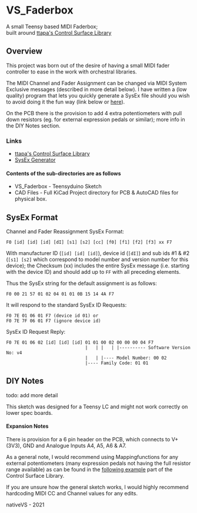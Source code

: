 # VS_Faderbox

A small Teensy based MIDI Faderbox;  
built around [ttapa's Control Surface Library](https://github.com/tttapa/Control-Surface)

## Overview

This project was born out of the desire of having a small MIDI fader controller to ease in the work with orchestral libraries.
  
The MIDI Channel and Fader Assignment can be changed via MIDI System Exclusive messages (described in more detail below).
I have written a (low quality) program that lets you quickly generate a SysEx file should you wish to avoid doing it the fun way (link below or [here](https://github.com/nativeVS/VS_SysEx_Generator)).
  
On the PCB there is the provision to add 4 extra potentiometers with pull down resistors (eg. for external expression pedals or similar);
more info in the DIY Notes section.
  
### Links

* [ttapa's Control Surface Library](https://github.com/tttapa/Control-Surface)
* [SysEx Generator](https://github.com/nativeVS/VS_SysEx_Generator)
  

#### Contents of the sub-directories are as follows
* VS_Faderbox - Teensyduino Sketch
* CAD Files - Full KiCad Project directory for PCB & AutoCAD files for physical box.


## SysEx Format

Channel and Fader Reassignment SysEx Format:
```
F0 [id] [id] [id] [dI] [s1] [s2] [cc] [f0] [f1] [f2] [f3] xx F7
```
With manufacturer ID (`[id] [id] [id]`), device id (`[dI]`) and sub ids #1 & #2 (`[s1] [s2]` which correspond to model number and version number for this device);
the Checksum (xx) includes the entire SysEx message (i.e. starting with the device ID) and should add up to `FF` with all preceding elements.
  
Thus the SysEx string for the default assignment is as follows:
```
F0 00 21 57 01 02 04 01 01 0B 15 14 4A F7
```

It will respond to the standard SysEx ID Requests:
```
F0 7E 01 06 01 F7 (device id 01) or
F0 7E 7F 06 01 F7 (ignore device id)
```
SysEx ID Request Reply:
```
F0 7E 01 06 02 [id] [id] [id] 01 01 00 02 00 00 00 04 F7
                              |   | |   | |---------- Software Version No: v4
                              |   | |---- Model Number: 00 02
                              |---- Family Code: 01 01
```


## DIY Notes

todo: add more detail
  
This sketch was designed for a Teensy LC and might not work correctly on lower spec boards.
  
#### Expansion Notes

There is provision for a 6 pin header on the PCB, which connects to V+ (3V3), GND and Analogue Inputs A4, A5, A6 & A7.  

As a general note, I would recommend using Mappingfunctions for any external potentiometers (many expression pedals not having the full resistor range available) as can be found in the [following example](https://github.com/tttapa/Control-Surface/blob/master/examples/1.%20MIDI%20Output/1.%20Potentiometers%20%26%20Faders/CCPotentiometer-Map/CCPotentiometer-Map.ino) part of the Control Surface Library.  

If you are unsure how the general sketch works, I would highly recommend hardcoding MIDI CC and Channel values for any edits.
  
  
nativeVS - 2021
